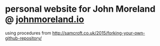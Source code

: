 <h1>personal website for John Moreland @ <a href="http://johnmoreland.io" ><b>johnmoreland.io</b> </a></h1>

using procedures from http://samcroft.co.uk/2015/forking-your-own-github-repository/
